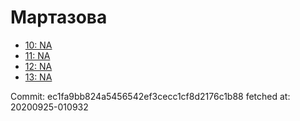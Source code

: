 # Мартазова
- [10: NA](10.md)
- [11: NA](11.md)
- [12: NA](12.md)
- [13: NA](13.md)

Commit: ec1fa9bb824a5456542ef3cecc1cf8d2176c1b88
 fetched at: 20200925-010932
